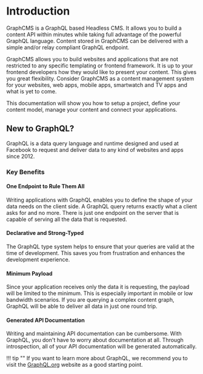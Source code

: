 # Introduction

GraphCMS is a GraphQL based Headless CMS. It allows you to build a content API within minutes while taking full advantage of the powerful GraphQL language. Content stored in GraphCMS can be delivered with a simple and/or relay compliant GraphQL endpoint.

GraphCMS allows you to build websites and applications that are not restricted to any specific templating or frontend framework. It is up to your frontend developers how they would like to present your content. This gives you great flexibility. Consider GraphCMS as a content management system for your websites, web apps, mobile apps, smartwatch and TV apps and what is yet to come.

This documentation will show you how to setup a project, define your content model, manage your content and connect your applications.

## New to GraphQL?

GraphQL is a data query language and runtime designed and used at Facebook to request and deliver data to any kind of websites and apps since 2012.

### Key Benefits

#### One Endpoint to Rule Them All
Writing applications with GraphQL enables you to define the shape of your data needs on the client side. A GraphQL query returns exactly what a client asks for and no more. There is just one endpoint on the server that is capable of serving all the data that is requested.

#### Declarative and Strong-Typed
The GraphQL type system helps to ensure that your queries are valid at the time of development. This saves you from frustration and enhances the development experience.

#### Minimum Payload
Since your application receives only the data it is requesting, the payload will be limited to the minimum. This is especially important in mobile or low bandwidth scenarios. If you are querying a complex content graph, GraphQL will be able to deliver all data in just one round trip.

#### Generated API Documentation
Writing and maintaining API documentation can be cumbersome. With GraphQL, you don't have to worry about documentation at all. Through introspection, all of your API documentation will be generated automatically.

!!! tip ""
    If you want to learn more about GraphQL, we recommend you to visit the [GraphQL.org](https://graphql.org/) website as a good starting point.
